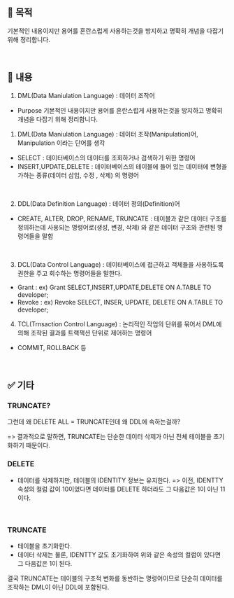 

## 📌 목적

기본적인 내용이지만 용어를 혼란스럽게 사용하는것을 방지하고 명확히 개념을 다잡기 위해 정리합니다.

</br>

## 📌 내용

1. DML(Data Maniulation Language) : 데이터 조작어

* Purpose 
기본적인 내용이지만 용어를 혼란스럽게 사용하는것을 방지하고 명확히 개념을 다잡기 위해 정리합니다.

1. DML(Data Maniulation Language) : 데이터 조작(Manipulation)어, Manipulation 이라는 단어를 생각
- SELECT : 데이터베이스의 데이터를 조회하거나 검색하기 위한 명령어
- INSERT,UPDATE,DELETE : 데이터베이스의 테이블에 들어 있는 데이터에 변형을 가하는 종류(데이터 삽입, 수정 , 삭제) 의 명령어

</br>

2. DDL(Data Definition Language) : 데이터 정의(Definition)어
- CREATE, ALTER, DROP, RENAME, TRUNCATE : 테이블과 같은 데이터 구조를 정의하는데 사용되는 명령어로(생성, 변경, 삭제) 와 같은 
데이터 구조와 관련된 명령어들을 말함

</br>
 
3. DCL(Data Control Language) : 데이터베이스에 접근하고 객체들을 사용하도록 권한을 주고 회수하는 명령어들을 말한다.
- Grant
 : ex) Grant SELECT,INSERT,UPDATE,DELETE ON A.TABLE TO developer;
- Revoke
 : ex) Revoke SELECT, INSER, UPDATE, DELETE ON A.TABLE TO developer;

4. TCL(Trnsaction Control Language) : 논리적인 작업의 단위를 묶어서 DML에 의해 조작된 결과를 트랙잭션 단위로 제어하는 명령어
- COMMIT, ROLLBACK 등

</br>

## ✅  기타

###  TRUNCATE? 

그런데 왜 DELETE ALL = TRUNCATE인데 왜 DDL에 속하는걸까?

=> 결과적으로 말하면, TRUNCATE는 단순한 데이터 삭제가 아닌 전체 테이블을 초기화하기 때문이다.

### DELETE 

- 데이터를 삭제하지만, 테이블의 IDENTITY 정보는 유지한다.
=> 이전, IDENTTY 속성의 컬럼 값이 10이었다면 데이터를 DELETE 하더라도 그 다음값은 1이 아닌 11이다.

<br>

### TRUNCATE 

- 테이블을 초기화한다.
- 데이터 삭제는 물론, IDENTTY 값도 초기화하여 위와 같은 속성의 컬럼이 있다면 그 다음값은 1이 된다.

결국 TRUNCATE는 테이블의 구조적 변화를 동반하는 명령어이므로 단순히 데이터를 조작하는 DML이 아닌 DDL에 포함된다.

